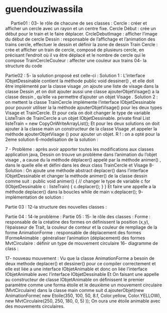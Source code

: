# guendouziwassila
 
 
Partie01 :
03- le rôle de chacune de ses classes :
Cercle : créer et afficher un cercle avec un rayon et un centre fixe.
Cercle Début : crée un début pour le train et le faire déplacer.
CrcleDebutImage : afficher l’image du début de cercle
Dessin : responsable de l’affichage et l’animation des trains cercle, effectuer le dessin et définir la zone de dessin 
Train Cercle : crée et afficher un train de cercle, composé de plusieurs cercle, en précisant l’endroit où il va être déplacé et le nombre de cercle qui le compose
TrainCercleCouleur : affecter une couleur aux trains 
04- la structure du code 

	
Partie02 :
5- la solution proposé est celle-ci :
Solution 1 : L’interface IObjetDessinable contient la méthode public void dessiner() , et elle doit être implémenté par la classe visage ,on ajoute une liste de visage dans la classe Dessin ,et on doit ajouter aussi une classe ajouterObjetVisage() a la classe dessin , qu’elle va permettre d’ajouter un objet Visage .
Solution 2 : on mettent la classe TrainCercle implémente l’interface IObjetDessinable pour pouvoir utiliser la la méthode ajouterObjetVisage() pour les deux types Visage et TrainCercle. Et pour cela on doit changer le type de variable ListeTrain de TrainCercle a un objet IObjetDessinable.
private final List<IObjetDessinable> listeTrain = new CopyOnWriteArrayList();
Et pour les deux solutions on doit ajouter à la classe main un constructeur de la classe Visage ,et appeler la méthode ajouterObjetVisage () pour ajouter un objet.
R ! : on a opté pour la 2eme solution
6-modelisation de la solution :

 

7 - Problème : après avoir apporter toutes les modifications aux classes application java, Dessin on trouve un problème dans l’animation du l’objet visage , a cause du la méthode  déplacer() appelé par la méthode animer() , dans le quelle elle et défini dans les deux class TrainCercle et Visage 
8- Solution : On ajoute une méthode abstract deplacer() dans l’interface IObjetDessinable et changer la méthode animer() de la classe dessin comme suit :
public void animer() {
        //  changer le type de variable c
        for (IObjetDessinable c : listeTrain) {
        	c.deplacer();
        }
    } 
Et faire une appelle a la méthode deplacer() dans la boucles while de main
			v.deplacer();
9- implémentation de solution : 
 
Partie 03 :
12-la structure des nouvelles classes : 

 
Partie 04 :
14-le problème :
Partie 05 :
15- le rôle des classes : 
Forme : responsable de la créatine des formes on définissent la position (x,y), l’épaisseur de Trait, la couleur de conteur et la couleur de rempliage de la forme
AnimationForme : responsable de déplacement des formes
IFormeAnimable : généraliser l’animation (déplacement) des formes
MvtCirculaire : définir un type de mouvement circulaire
16- diagramme de class :
 
17- nouveau mouvement : 
Vu que la classe AnimationForme a besoin de deux methode deplacer() et dessiner() pour ce compiler correctement et elle est liée a une interface IObjetAnimable  et donc on liée l’interface IObjetAnimable avec l’interface IObjetDessinable
Et On faisant une appelle au constructeur de classe IObjetAnimable on définissent le premier paramètre comme une forma étoile et le deuxième un mouvement circulaire (MvtCirculaire) dans la classe main comme suit 
d.ajouterObjet(new AnimationForme(
		new Etoile(350, 100, 50, 8.f, Color.yellow, Color.YELLOW),
		new MvtCirculaire(250, 250, 180, 0, 5)
		));
On oura une étoile animable avec des mouvements circulaires.
